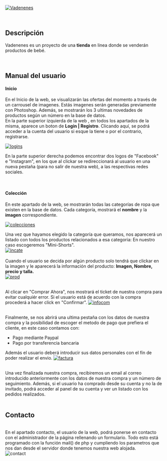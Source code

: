 
<a href="https://imgbb.com/"><img src="https://image.ibb.co/mvikHy/logoma.png" alt="Vadenenes" border="0" style="text-align:center"></a>

<br>
<h2>Descripción</h2>
<p>Vadenenes es un proyecto de una <b>tienda</b> en linea donde se venderán productos de bebé.</p><br>

<h2>Manual del usuario</h2>
<h4>Inicio</h4>

<p>En el Inicio de la web, se visualizarán las ofertas del momento a través de un carrousel de imagenes. Estás imagenes serán generadas previamente con Photoshop. Además, se mostrarán los 3 ultimas novedades de productos según un número en la base de datos.<br>
En la parte superior izquierda de la web , en todos los apartados de la misma, aparece un boton de <b>Login | Registro</b>. Clicando aquí, se podrá acceder a la cuenta del usuario si esque  la tiene o por el contrario, registrarse.</p>

<a href="https://ibb.co/cYf7xy"><img src="https://preview.ibb.co/gXsy4d/logins.png" alt="logins" border="0"></a>

<p>En la parte superior derecha podemos encontrar dos logos de "Facebook" e "Instagram", en los que al clickar se redireccionará al usuario en una nueva pestaña (para no salir de nuestra web), a las respectivas redes sociales.</p><br>

<h4>Colección</h4>
<p>En este apartado de la web, se mostrarán todas las categorías de ropa que existen en la base de datos. Cada categoría, mostrará el <b>nombre</b> y la <b>imagen</b> correspondiente.
 
 <a href="https://ibb.co/nvgQjd"><img src="https://preview.ibb.co/fDSLHy/colecciones.png" alt="colecciones" border="0"></a><br>
 
Una vez que hayamos elegido la categoría que queramos, nos aparecerá un listado con todos los productos relacionados a esa categoria:
En nuestro caso escogeremos "Mini-Shorts".<br>
  <a href="https://ibb.co/cCSgPd"><img src="https://preview.ibb.co/hUoAHy/incate.png" alt="incate" border="0"></a>
  <br><br>
Cuando el usuario se decida por algún producto solo tendrá que clickar en la imagen y le aparecerá la información del producto: <b>Imagen, Nombre, precio y talla.</b><br>
<a href="https://ibb.co/j9jWqJ"><img src="https://preview.ibb.co/mLvt4d/prod.png" alt="prod" border="0"></a><br><br>

Al clicar en "Comprar Ahora", nos mostrará el ticket de nuestra compra para evitar cualquiér error. Si el usuario está de acuerdo con la compra procederá a hacer click en "Confirmar".
<a href="https://ibb.co/juZaHy"><img src="https://preview.ibb.co/bKKmPd/infocom.png" alt="infocom" border="0"></a><br><br>

Finalmente, se nos abrirá una ultima pestaña con los datos de nuestra compra y la posibilidad de escoger el metodo de pago que prefiera el cliente, en este caso contamos con:
<ul>
 <li>Pago mediante Paypal</li>
 <li>Pago por transferencia bancaria</li>
</ul>
Además el usuario deberá introducir sus datos personales con el fín de poder realizar el envio.
<a href="https://ibb.co/iUeQHy"><img src="https://preview.ibb.co/d5azcy/factura.png" alt="factura" border="0"></a><br><br>

Una vez finalizada nuestra compra, recibiremos un email al correo introducido anteriormente con los datos de nuestra compra y un número de seguimiento. Además, si el usuario ha comprado desde su cuenta y no la de invitado, podrá acceder al panel de su cuenta y ver un listado con los pedidos realizados.<br><br>

<h2>Contacto</h2>
<br>
En el apartado contacto, el usuario de la web, podrá ponerse en contacto con el administrador de la página rellenando un formulario. Todo esto está programado con la función mail() de php y cumpliendo los parametros que nos dan desde el servidor donde tenemos nuestra web alojada.
<br
<a href="https://ibb.co/hcKnfJ"><img src="https://preview.ibb.co/f5iDLJ/contact.png" alt="contact" border="0"></a><br><br>




